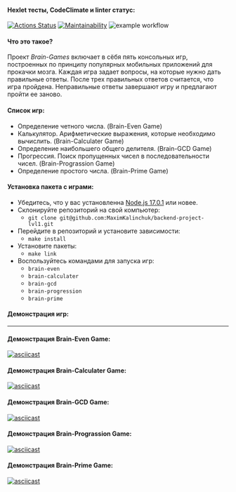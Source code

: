 #### **Hexlet тесты, CodeClimate и linter статус:**

[![Actions Status](https://github.com/MaximKalinchuk/backend-project-lvl1/workflows/hexlet-check/badge.svg)](https://github.com/MaximKalinchuk/backend-project-lvl1/actions)
[![Maintainability](https://api.codeclimate.com/v1/badges/a99a88d28ad37a79dbf6/maintainability)](https://codeclimate.com/github/codeclimate/codeclimate/maintainability)
![example workflow](https://github.com/MaximKalinchuk/backend-project-lvl1/actions/workflows/nodejs.yml/badge.svg)

#### **Что это такое?**
Проект *Brain-Games* включает в сёбя пять консольных игр, построенных по принципу популярных мобильных приложений для прокачки мозга. Каждая игра задает вопросы, на которые нужно дать правильные ответы. После трех правильных ответов считается, что игра пройдена. Неправильные ответы завершают игру и предлагают пройти ее заново.

#### **Список игр:**
* Определение четного числа. (Brain-Even Game)
* Калькулятор. Арифметические выражения, которые необходимо вычислить. (Brain-Calculater Game)
* Определение наибольшего общего делителя. (Brain-GCD Game)
* Прогрессия. Поиск пропущенных чисел в последовательности чисел. (Brain-Prograssion Game)
* Определение простого числа. (Brain-Prime Game)

#### **Установка пакета с играми:**
* Убедитесь, что у вас установленна [Node.js 17.0.1](https://nodejs.org/en/) или новее.
* Склонируйте репозиторий на свой компьютер: 
  * `git clone git@github.com:MaximKalinchuk/backend-project-lvl1.git`
* Перейдите в репозиторий и установите зависимости: 
  * `make install`
* Установите пакеты:
  * `make link`
* Воспользуйтесь командами для запуска игр:
  * `brain-even`
  * `brain-calculater`
  * `brain-gcd`
  * `brain-progression`
  * `brain-prime`



#### **Демонстрация игр:**
___
#### Демонстрация Brain-Even Game:
[![asciicast](https://asciinema.org/a/447245.svg)](https://asciinema.org/a/447245)
#### Демонстрация Brain-Calculater Game: 
[![asciicast](https://asciinema.org/a/447246.svg)](https://asciinema.org/a/447246)
#### Демонстрация Brain-GCD Game: 
[![asciicast](https://asciinema.org/a/447247.svg)](https://asciinema.org/a/447247)
#### Демонстрация Brain-Prograssion Game: 
[![asciicast](https://asciinema.org/a/447249.svg)](https://asciinema.org/a/447249)
#### Демонстрация Brain-Prime Game: 
[![asciicast](https://asciinema.org/a/447250.svg)](https://asciinema.org/a/447250)
